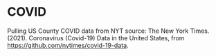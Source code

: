 # COVID

Pulling US County COVID data from NYT source:
The New York Times. (2021). Coronavirus (Covid-19) Data in the United States, from https://github.com/nytimes/covid-19-data.
